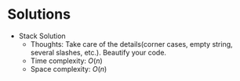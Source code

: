 # Solutions

* Stack Solution
  * Thoughts: Take care of the details(corner cases, empty string, several slashes, etc.). Beautify your code.
  * Time complexity: $O(n)$
  * Space complexity: $O(n)$